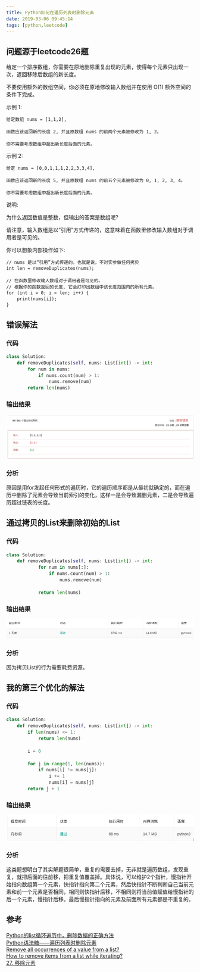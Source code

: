 ```yaml
---
title: Python如何在遍历列表时删除元素
date: 2019-03-06 09:45:14
tags: [python,leetcode]
---
```


问题源于leetcode26题
------------------

给定一个排序数组，你需要在原地删除重复出现的元素，使得每个元素只出现一次，返回移除后数组的新长度。

不要使用额外的数组空间，你必须在原地修改输入数组并在使用 O(1) 额外空间的条件下完成。

<!-- more -->

示例 1:

```
给定数组 nums = [1,1,2],

函数应该返回新的长度 2, 并且原数组 nums 的前两个元素被修改为 1, 2。

你不需要考虑数组中超出新长度后面的元素。
```

示例 2:
```
给定 nums = [0,0,1,1,1,2,2,3,3,4],

函数应该返回新的长度 5, 并且原数组 nums 的前五个元素被修改为 0, 1, 2, 3, 4。

你不需要考虑数组中超出新长度后面的元素。
```
说明:

为什么返回数值是整数，但输出的答案是数组呢?

请注意，输入数组是以“引用”方式传递的，这意味着在函数里修改输入数组对于调用者是可见的。

你可以想象内部操作如下:

```
// nums 是以“引用”方式传递的。也就是说，不对实参做任何拷贝
int len = removeDuplicates(nums);

// 在函数里修改输入数组对于调用者是可见的。
// 根据你的函数返回的长度, 它会打印出数组中该长度范围内的所有元素。
for (int i = 0; i < len; i++) {
    print(nums[i]);
}
```

错误解法
------------

### 代码

```python
class Solution:
    def removeDuplicates(self, nums: List[int]) -> int:
        for num in nums:
            if nums.count(num) > 1:
                nums.remove(num)
        return len(nums)
```

### 输出结果

![](/images/Screenshot_20190306_201335.png)

### 分析

原因是用for发起任何形式的遍历时，它的遍历顺序都是从最初就确定的，而在遍历中删除了元素会导致当前索引的变化，这样一是会导致漏删元素，二是会导致遍历超过链表的长度。

通过拷贝的List来删除初始的List
------------

### 代码

```python
class Solution:
    def removeDuplicates(self, nums: List[int]) -> int:
            for num in nums[:]:
                if nums.count(num) > 1:
                    nums.remove(num)

            return len(nums)

```

### 输出结果

![](/images/Screenshot_20190306_203338.png)

### 分析
因为拷贝List的行为需要耗费资源。


我的第三个优化的解法
------------

### 代码

```python
class Solution:
    def removeDuplicates(self, nums: List[int]) -> int:
        if len(nums) <= 1:
            return len(nums)

        i = 0

        for j in range(1, len(nums)):
            if nums[i] != nums[j]:
                i += 1
                nums[i] = nums[j]
        return j + 1
```

### 输出结果

![](/images/Screenshot_20190306_213648.png)

### 分析
这类题想明白了其实解题很简单，重复的需要去掉，无非就是遍历数组，发现重复，就把后面的往前移，把重复值覆盖掉。具体说，可以维护2个指针，慢指针开始指向数组第一个元素，快指针指向第二个元素，然后快指针不断判断自己当前元素和前一个元素是否相同，相同则快指针后移，不相同则将当前值赋值给慢指针的后一个元素，慢指针后移。最后慢指针指向的元素及前面所有元素都是不重复的。

参考
---
[Python的list循环遍历中，删除数据的正确方法](https://www.cnblogs.com/bananaplan/p/remove-listitem-while-iterating.html)  
[Python语法糖——遍历列表时删除元素](https://segmentfault.com/a/1190000007214571)  
[Remove all occurrences of a value from a list?](https://stackoverflow.com/questions/1157106/remove-all-occurrences-of-a-value-from-a-list)    
[How to remove items from a list while iterating?](https://stackoverflow.com/questions/1207406/how-to-remove-items-from-a-list-while-iterating)  
[27. 移除元素](https://leetcode-cn.com/problems/remove-element/)
